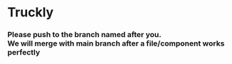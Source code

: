 # Truckly
<h3>Please push to the branch named after you. <br>
We will merge with main branch after a file/component works perfectly</h3>
